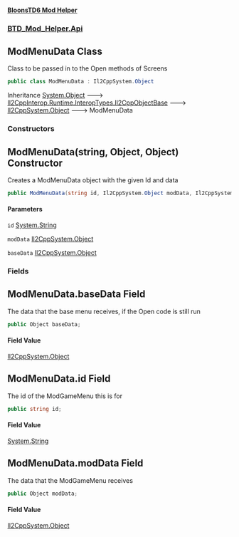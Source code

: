 #### [BloonsTD6 Mod Helper](README.md 'README')
### [BTD_Mod_Helper.Api](README.md#BTD_Mod_Helper.Api 'BTD_Mod_Helper.Api')

## ModMenuData Class

Class to be passed in to the Open methods of Screens

```csharp
public class ModMenuData : Il2CppSystem.Object
```

Inheritance [System.Object](https://docs.microsoft.com/en-us/dotnet/api/System.Object 'System.Object') &#129106; [Il2CppInterop.Runtime.InteropTypes.Il2CppObjectBase](https://docs.microsoft.com/en-us/dotnet/api/Il2CppInterop.Runtime.InteropTypes.Il2CppObjectBase 'Il2CppInterop.Runtime.InteropTypes.Il2CppObjectBase') &#129106; [Il2CppSystem.Object](https://docs.microsoft.com/en-us/dotnet/api/Il2CppSystem.Object 'Il2CppSystem.Object') &#129106; ModMenuData
### Constructors

<a name='BTD_Mod_Helper.Api.ModMenuData.ModMenuData(string,Il2CppSystem.Object,Il2CppSystem.Object)'></a>

## ModMenuData(string, Object, Object) Constructor

Creates a ModMenuData object with the given Id and data

```csharp
public ModMenuData(string id, Il2CppSystem.Object modData, Il2CppSystem.Object baseData);
```
#### Parameters

<a name='BTD_Mod_Helper.Api.ModMenuData.ModMenuData(string,Il2CppSystem.Object,Il2CppSystem.Object).id'></a>

`id` [System.String](https://docs.microsoft.com/en-us/dotnet/api/System.String 'System.String')

<a name='BTD_Mod_Helper.Api.ModMenuData.ModMenuData(string,Il2CppSystem.Object,Il2CppSystem.Object).modData'></a>

`modData` [Il2CppSystem.Object](https://docs.microsoft.com/en-us/dotnet/api/Il2CppSystem.Object 'Il2CppSystem.Object')

<a name='BTD_Mod_Helper.Api.ModMenuData.ModMenuData(string,Il2CppSystem.Object,Il2CppSystem.Object).baseData'></a>

`baseData` [Il2CppSystem.Object](https://docs.microsoft.com/en-us/dotnet/api/Il2CppSystem.Object 'Il2CppSystem.Object')
### Fields

<a name='BTD_Mod_Helper.Api.ModMenuData.baseData'></a>

## ModMenuData.baseData Field

The data that the base menu receives, if the Open code is still run

```csharp
public Object baseData;
```

#### Field Value
[Il2CppSystem.Object](https://docs.microsoft.com/en-us/dotnet/api/Il2CppSystem.Object 'Il2CppSystem.Object')

<a name='BTD_Mod_Helper.Api.ModMenuData.id'></a>

## ModMenuData.id Field

The id of the ModGameMenu this is for

```csharp
public string id;
```

#### Field Value
[System.String](https://docs.microsoft.com/en-us/dotnet/api/System.String 'System.String')

<a name='BTD_Mod_Helper.Api.ModMenuData.modData'></a>

## ModMenuData.modData Field

The data that the ModGameMenu receives

```csharp
public Object modData;
```

#### Field Value
[Il2CppSystem.Object](https://docs.microsoft.com/en-us/dotnet/api/Il2CppSystem.Object 'Il2CppSystem.Object')